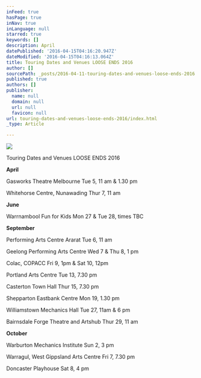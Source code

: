 ```yaml
---
inFeed: true
hasPage: true
inNav: true
inLanguage: null
starred: true
keywords: []
description: April
datePublished: '2016-04-15T04:16:20.947Z'
dateModified: '2016-04-15T04:16:13.064Z'
title: Touring Dates and Venues LOOSE ENDS 2016
author: []
sourcePath: _posts/2016-04-11-touring-dates-and-venues-loose-ends-2016.md
published: true
authors: []
publisher:
  name: null
  domain: null
  url: null
  favicon: null
url: touring-dates-and-venues-loose-ends-2016/index.html
_type: Article

---
```

![](https://the-grid-user-content.s3-us-west-2.amazonaws.com/2d16d1c1-4331-49a9-986a-fe1527aea513.jpg)

Touring Dates and Venues LOOSE ENDS 2016

**April**

Gasworks Theatre Melbourne                       Tue 5, 11 am & 1.30 pm

Whitehorse Centre, Nunawading                Thur 7, 11 am

**June**

Warrnambool Fun for Kids                              Mon 27 & Tue 28, times TBC

**September**

Performing Arts Centre Ararat                     Tue 6, 11 am

Geelong Performing Arts Centre                 Wed 7 & Thu 8, 1 pm

Colac, COPACC                                                      Fri 9, 1pm & Sat 10, 12pm

Portland Arts Centre                                          Tue 13, 7.30 pm

Casterton Town Hall                                           Thur 15, 7.30 pm

Shepparton Eastbank Centre                         Mon 19, 1.30 pm

Williamstown Mechanics Hall                      Tue 27, 11am & 6 pm

Bairnsdale Forge Theatre and Artshub     Thur 29, 11 am

**October**

Warburton Mechanics Institute                   Sun 2, 3 pm

Warragul, West Gippsland Arts Centre   Fri 7, 7.30 pm

Doncaster Playhouse                                         Sat 8, 4 pm